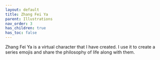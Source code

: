 ```yaml
---
layout: default
title: Zhang Fei Ya
parent: Illustrations
nav_order: 3
has_children: true
has_toc: false
---
```


Zhang Fei Ya is a virtual character that I have created. I use it to create a series emojis and share the philosophy of life along with them. 